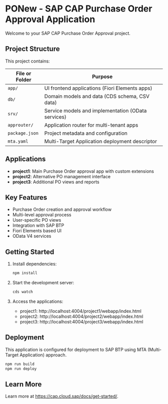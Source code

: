 # PONew - SAP CAP Purchase Order Approval Application

Welcome to your SAP CAP Purchase Order Approval project.

## Project Structure

This project contains:

File or Folder | Purpose
---------|----------
`app/` | UI frontend applications (Fiori Elements apps)
`db/` | Domain models and data (CDS schema, CSV data)
`srv/` | Service models and implementation (OData services)
`approuter/` | Application router for multi-tenant apps
`package.json` | Project metadata and configuration
`mta.yaml` | Multi-Target Application deployment descriptor

## Applications

- **project1**: Main Purchase Order approval app with custom extensions
- **project2**: Alternative PO management interface
- **project3**: Additional PO views and reports

## Key Features

- Purchase Order creation and approval workflow
- Multi-level approval process
- User-specific PO views
- Integration with SAP BTP
- Fiori Elements based UI
- OData V4 services

## Getting Started

1. Install dependencies:
   ```bash
   npm install
   ```

2. Start the development server:
   ```bash
   cds watch
   ```

3. Access the applications:
   - project1: http://localhost:4004/project1/webapp/index.html
   - project2: http://localhost:4004/project2/webapp/index.html
   - project3: http://localhost:4004/project3/webapp/index.html

## Deployment

This application is configured for deployment to SAP BTP using MTA (Multi-Target Application) approach.

```bash
npm run build
npm run deploy
```

## Learn More

Learn more at https://cap.cloud.sap/docs/get-started/.